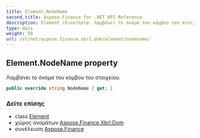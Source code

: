 ```yaml
---
title: Element.NodeName
second_title: Aspose.Finance for .NET API Reference
description: Element ιδιοκτησία. Λαμβάνει το όνομα του κόμβου του στοιχείου.
type: docs
weight: 50
url: /el/net/aspose.finance.xbrl.dom/element/nodename/
---
```

## Element.NodeName property

Λαμβάνει το όνομα του κόμβου του στοιχείου.

```csharp
public override string NodeName { get; }
```

### Δείτε επίσης

* class [Element](../)
* χώρος ονομάτων [Aspose.Finance.Xbrl.Dom](../../element/)
* συνέλευση [Aspose.Finance](../../../)


